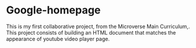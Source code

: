 # Google-homepage
This is my first collaborative project, from the Microverse Main Curriculum,. This project consists of building an HTML document that matches the appearance of youtube video player page.
